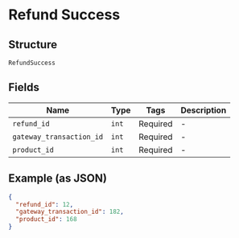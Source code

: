 
# Refund Success

## Structure

`RefundSuccess`

## Fields

| Name | Type | Tags | Description |
|  --- | --- | --- | --- |
| `refund_id` | `int` | Required | - |
| `gateway_transaction_id` | `int` | Required | - |
| `product_id` | `int` | Required | - |

## Example (as JSON)

```json
{
  "refund_id": 12,
  "gateway_transaction_id": 182,
  "product_id": 168
}
```

